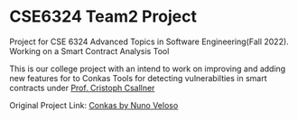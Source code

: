 # CSE6324 Team2 Project
Project for CSE 6324 Advanced Topics in Software Engineering(Fall 2022). Working on a Smart Contract Analysis Tool

This is our college project with an intend to work on improving and adding new features for to Conkas Tools for detecting vulnerabilties in smart contracts under [Prof. Cristoph Csallner](https://github.com/csallner)

Original Project Link: [Conkas by Nuno Veloso](https://github.com/nveloso/conkas)
